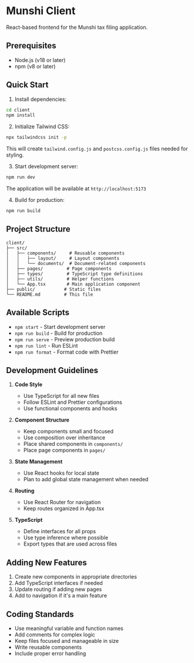 # Munshi Client

React-based frontend for the Munshi tax filing application.

## Prerequisites

- Node.js (v18 or later)
- npm (v8 or later)

## Quick Start

1. Install dependencies:
```bash
cd client
npm install
```

2. Initialize Tailwind CSS:
```bash
npx tailwindcss init -p
```
This will create `tailwind.config.js` and `postcss.config.js` files needed for styling.

3. Start development server:
```bash
npm run dev
```
The application will be available at `http://localhost:5173`

4. Build for production:
```bash
npm run build
```
## Project Structure

```
client/
├── src/
│   ├── components/     # Reusable components
│   │   ├── layout/     # Layout components
│   │   └── documents/  # Document-related components
│   ├── pages/         # Page components
│   ├── types/         # TypeScript type definitions
│   ├── utils/         # Helper functions
│   └── App.tsx        # Main application component
├── public/           # Static files
└── README.md         # This file
```

## Available Scripts

- `npm start` - Start development server
- `npm run build` - Build for production
- `npm run serve` - Preview production build
- `npm run lint` - Run ESLint
- `npm run format` - Format code with Prettier

## Development Guidelines

1. **Code Style**
   - Use TypeScript for all new files
   - Follow ESLint and Prettier configurations
   - Use functional components and hooks

2. **Component Structure**
   - Keep components small and focused
   - Use composition over inheritance
   - Place shared components in `components/`
   - Place page components in `pages/`

3. **State Management**
   - Use React hooks for local state
   - Plan to add global state management when needed

4. **Routing**
   - Use React Router for navigation
   - Keep routes organized in App.tsx

5. **TypeScript**
   - Define interfaces for all props
   - Use type inference where possible
   - Export types that are used across files

## Adding New Features

1. Create new components in appropriate directories
2. Add TypeScript interfaces if needed
3. Update routing if adding new pages
4. Add to navigation if it's a main feature

## Coding Standards

- Use meaningful variable and function names
- Add comments for complex logic
- Keep files focused and manageable in size
- Write reusable components
- Include proper error handling